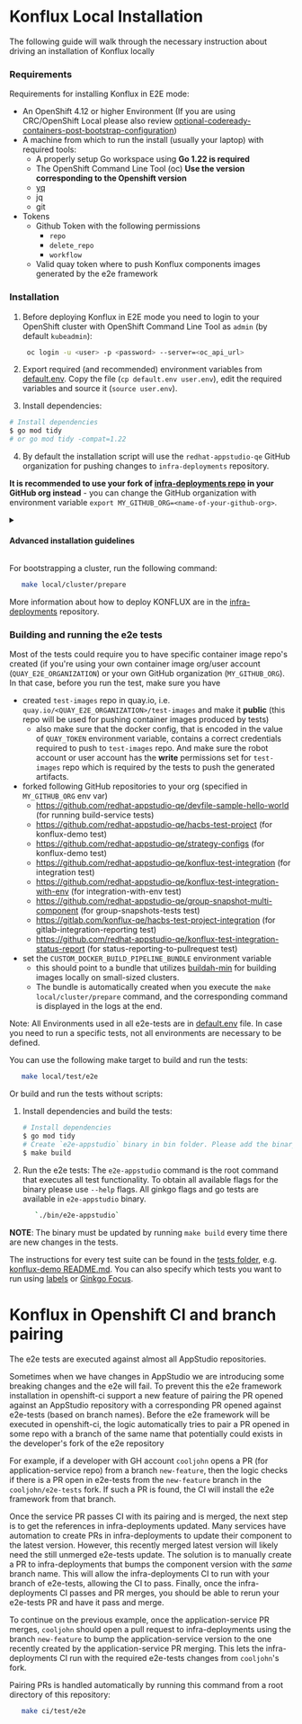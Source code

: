 # Konflux Local Installation

The following guide will walk through the necessary instruction about driving an installation of Konflux locally

### Requirements

Requirements for installing Konflux in E2E mode:

* An OpenShift 4.12 or higher Environment (If you are using CRC/OpenShift Local please also review [optional-codeready-containers-post-bootstrap-configuration](https://github.com/redhat-appstudio/infra-deployments/blob/main/docs/development/deployment.md#optional-openshift-local-post-bootstrap-configuration))
* A machine from which to run the install (usually your laptop) with required tools:
  * A properly setup Go workspace using **Go 1.22 is required**
  * The OpenShift Command Line Tool (oc) **Use the version corresponding to the Openshift version**
  * [yq]((https://github.com/mikefarah/yq))
  * jq
  * git
* Tokens
  * Github Token with the following permissions
    * `repo`
    * `delete_repo`
    * `workflow`
  * Valid quay token where to push Konflux components images generated by the e2e framework

### Installation

1. Before deploying Konflux in E2E mode you need to login to your OpenShift cluster with OpenShift Command Line Tool as `admin` (by default  `kubeadmin`):

   ```bash
    oc login -u <user> -p <password> --server=<oc_api_url>
   ```

2. Export required (and recommended) environment variables from [default.env](../default.env). Copy the file (`cp default.env user.env`), edit the required variables and source it (`source user.env`).

3. Install dependencies:

``` bash
# Install dependencies
$ go mod tidy
# or go mod tidy -compat=1.22
```

4. By default the installation script will use the `redhat-appstudio-qe` GitHub organization for pushing changes to `infra-deployments` repository.

**It is recommended to use your fork of [infra-deployments repo](https://github.com/redhat-appstudio/infra-deployments) in your GitHub org instead** - you can change the GitHub organization with environment variable `export MY_GITHUB_ORG=<name-of-your-github-org>`.

<details>
<summary><h4>Advanced installation guidelines</h4></summary>
<h5>GitHub Application for Pipelines as Code<h5>
<p>

   Some tests could require you have a Github App created in order to test Component builds via Pipelines as Code.
Such tests are [konflux-demo](https://github.com/konflux-ci/e2e-tests/blob/main/tests/konflux-demo/konflux-demo.go), [build](https://github.com/konflux-ci/e2e-tests/blob/main/tests/build/build.go), and [status-reporting-to-pullrequest](https://github.com/konflux-ci/e2e-tests/blob/main/tests/integration-service/status-reporting-to-pullrequest.go).

In this case, before you bootstrap a cluster, make sure you [created a Github App for your GitHub account](https://github.com/settings/apps). Fill in following details:
</p>
<ul><li> <b>GitHub App name</b>: unique app name</li> </ul>
<ul><li> <b>Homepage URL</b>: some dummy URL (like https://example.com)</li></ul>
<ul> <li> <b>Webhook</b>: mark as active and put some dummy URL to the <b>Webhook URL</b> field</li></ul>
<ul> <li> <b>Permissions</b> and <b>Subscribe to events</b>: refer to <a href="https://pipelinesascode.com/docs/install/github_apps/#setup-manually">the guide in PaC documentation</a></li></ul>
<ul> <li> <b>Where can this GitHub App be installed></b>: Any account</li> </ul>

<p></p>

Hit create, make a note of the <b>App ID</b> and navigate to the <b>Private keys</b> section where you generate a private key that gets downloaded automatically. Then export following environment variables (or if you're using .env file, update values of following variables):

```bash
export E2E_PAC_GITHUB_APP_ID='<YOUR_APP_ID>'

export E2E_PAC_GITHUB_APP_PRIVATE_KEY=$(base64 < /PATH/TO/YOUR/DOWNLOADED/PRIVATE_KEY.pem)
```

<p>
Navigate back to <a href="https://github.com/settings/apps">your GitHub App</a>, select Install App and select your GitHub org (the one that you're using in `MY_GITHUB_ORG` env var). Feel free to install it to all repositories of that organization or the forked repositories currently used by <a href="(https://github.com/konflux-ci/e2e-tests/blob/main/tests/konflux-demo/konflux-demo.go)">konflux-demo</a> and <a href="(https://github.com/konflux-ci/e2e-tests/blob/main/tests/build/build.go">build tests</a>
</p>

</details>

For bootstrapping a cluster, run the following command:

   ```bash
      make local/cluster/prepare
   ```

More information about how to deploy KONFLUX
are in the [infra-deployments](https://github.com/redhat-appstudio/infra-deployments) repository.

### Building and running the e2e tests

Most of the tests could require you to have specific container image repo's created (if you're using your own container image org/user account (`QUAY_E2E_ORGANIZATION`) or your own GitHub organization (`MY_GITHUB_ORG`).
In that case, before you run the test, make sure you have
* created `test-images` repo in quay.io, i.e. `quay.io/<QUAY_E2E_ORGANIZATION>/test-images` and make it **public** (this repo will be used for pushing container images produced by tests)
  * also make sure that the docker config, that is encoded in the value of `QUAY_TOKEN` environment variable, contains a correct credentials required to push to `test-images` repo. And make sure the robot account or user account has the **write** permissions set for `test-images` repo which is required by the tests to push the generated artifacts.
* forked following GitHub repositories to your org (specified in `MY_GITHUB_ORG` env var)
  * https://github.com/redhat-appstudio-qe/devfile-sample-hello-world (for running build-service tests)
  * https://github.com/redhat-appstudio-qe/hacbs-test-project (for konflux-demo test)
  * https://github.com/redhat-appstudio-qe/strategy-configs (for konflux-demo test)
  * https://github.com/redhat-appstudio-qe/konflux-test-integration (for integration test)
  * https://github.com/redhat-appstudio-qe/konflux-test-integration-with-env (for integration-with-env test)
  * https://github.com/redhat-appstudio-qe/group-snapshot-multi-component (for group-snapshots-tests test)
  * https://gitlab.com/konflux-qe/hacbs-test-project-integration (for gitlab-integration-reporting test)
  * https://github.com/redhat-appstudio-qe/konflux-test-integration-status-report (for status-reporting-to-pullrequest test)
* set the `CUSTOM_DOCKER_BUILD_PIPELINE_BUNDLE` environment variable
  * this should point to a bundle that utilizes [buildah-min](https://github.com/konflux-ci/build-definitions/tree/main/task/buildah-min) for building images locally on small-sized clusters.
  * The bundle is automatically created when you execute the `make local/cluster/prepare` command, and the corresponding command is displayed in the logs at the end.

Note: All Environments used in all e2e-tests are in [default.env](../default.env) file. In case you need to run a specific tests, not all environments are necessary to be defined.

You can use the following make target to build and run the tests:
   ```bash
      make local/test/e2e
   ```

Or build and run the tests without scripts:
1. Install dependencies and build the tests:

   ``` bash
   # Install dependencies
   $ go mod tidy
   # Create `e2e-appstudio` binary in bin folder. Please add the binary to the path or just execute `./bin/e2e-appstudio`
   $ make build
   ```

2. Run the e2e tests:
The `e2e-appstudio` command is the root command that executes all test functionality. To obtain all available flags for the binary please use `--help` flags. All ginkgo flags and go tests are available in `e2e-appstudio` binary.

   ```bash
      `./bin/e2e-appstudio`
   ```
**NOTE**: The binary must be updated by running `make build` every time there are new changes in the tests.

The instructions for every test suite can be found in the [tests folder](/tests/), e.g. [konflux-demo README.md](/tests/konflux-demo/README.md).
You can also specify which tests you want to run using [labels](LabelsNaming.md) or [Ginkgo Focus](DeveloperFocus.md).


# Konflux in Openshift CI and branch pairing

The e2e tests are executed against almost all AppStudio repositories.

Sometimes when we have changes in AppStudio we are introducing some breaking changes and the e2e will fail. To prevent this the e2e framework installation in openshift-ci support a new feature of pairing the PR opened against an AppStudio repository with a corresponding PR opened against e2e-tests (based on branch names). Before the e2e framework will be executed in openshift-ci, the logic automatically tries to pair a PR opened in some repo with a branch of the same name that
potentially could exists in the developer's fork of the e2e repository

For example, if a developer with GH account `cooljohn` opens a PR (for application-service repo) from a branch `new-feature`, then the logic checks if there is a PR open in e2e-tests from the `new-feature` branch in the `cooljohn/e2e-tests` fork. If such a PR is found, the CI will install the e2e framework from that branch.

Once the service PR passes CI with its pairing and is merged, the next step is to get the references in infra-deployments updated.
Many services have automation to create PRs in infra-deployments to update their component to the latest version.
However, this recently merged latest version will likely need the still unmerged e2e-tests update.
The solution is to manually create a PR to infra-deployments that bumps the component version with the *same* branch name.
This will allow the infra-deployments CI to run with your branch of e2e-tests, allowing the CI to pass.
Finally, once the infra-deployments CI passes and PR merges, you should be able to rerun your e2e-tests PR and have it pass and merge.

To continue on the previous example, once the application-service PR merges, `cooljohn` should open a pull request to infra-deployments using the branch `new-feature`
to bump the application-service version to the one recently created by the application-service PR merging. This lets the infra-deployments CI run with the required
e2e-tests changes from `cooljohn`'s fork.

Pairing PRs is handled automatically by running this command from a root directory of this repository:

```bash
   make ci/test/e2e
```

